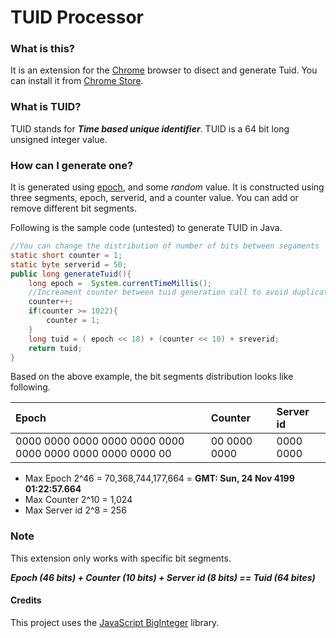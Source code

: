 TUID Processor
===============
### What is this?
It is an extension for the [Chrome](https://www.google.com/chrome/browser/desktop/) browser to disect and generate Tuid. You can install it from [Chrome Store](https://chrome.google.com/webstore/detail/tuid-helper/nipadebnhocklcbfppfffkfonfkehigo).

### What is TUID?
TUID stands for **_Time based unique identifier_**. TUID is a 64 bit long unsigned integer value.

### How can I generate one?
It is generated using [epoch](https://en.wikipedia.org/wiki/Unix_time), and some _random_ value. It is constructed using three segments, epoch, serverid, and a counter value. You can add or remove different bit segments.

Following is the sample code (untested) to generate TUID in Java.
```java
//You can change the distribution of number of bits between segaments
static short counter = 1;
static byte serverid = 50;
public long generateTuid(){
    long epoch =  System.currentTimeMillis();
    //Increament counter between tuid generation call to avoid duplicates
    counter++;
    if(counter >= 1022){
        counter = 1;
    }
    long tuid = ( epoch << 18) + (counter << 10) + sreverid;
    return tuid;
}
```
Based on the above example, the bit segments distribution looks like following.

Epoch | Counter | Server id
:--- | :--- | :---
0000 0000 0000 0000 0000 0000 0000 0000 0000 0000 0000 00 | 00 0000 0000 | 0000 0000

* Max Epoch     2^46 = 70,368,744,177,664 = **GMT: Sun, 24 Nov 4199 01:22:57.664**
* Max Counter   2^10 = 1,024
* Max Server id 2^8  = 256

### Note
This extension only works with specific bit segments.

**_Epoch (46 bits) + Counter (10 bits) + Server id (8 bits) == Tuid (64 bites)_**

#### Credits
This project uses the [JavaScript BigInteger](https://github.com/silentmatt/javascript-biginteger) library. 


